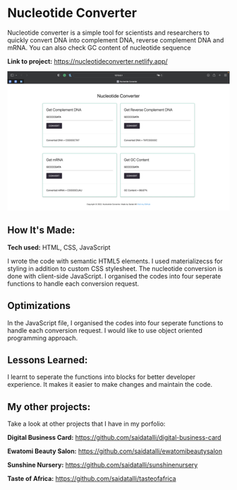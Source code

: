 # Nucleotide Converter
Nucleotide converter is a simple tool for scientists and researchers to quickly convert DNA into complement DNA, reverse complement DNA and mRNA. You can also check GC content of nucleotide sequence

**Link to project:** 
https://nucleotideconverter.netlify.app/


![picture of nucleotide converter website](https://github.com/saidatalli/nucleotide-converter/blob/main/images/nucleotide-converter-website.png)

## How It's Made:

**Tech used:** HTML, CSS, JavaScript

I wrote the code with semantic HTML5 elements. I used materializecss for styling in addition to custom CSS stylesheet. The nucleotide conversion is done with client-side JavaScript. I organised the codes into four seperate functions to handle each conversion request.  

## Optimizations

In the JavaScript file, I organised the codes into four seperate functions to handle each conversion request. I would like to use object oriented programming approach.

## Lessons Learned:

I learnt to seperate the functions into blocks for better developer experience. It makes it easier to make changes and maintain the code.

## My other projects:
Take a look at other projects that I have in my porfolio:

**Digital Business Card:** https://github.com/saidatalli/digital-business-card

**Ewatomi Beauty Salon:** https://github.com/saidatalli/ewatomibeautysalon

**Sunshine Nursery:** https://github.com/saidatalli/sunshinenursery

**Taste of Africa:** https://github.com/saidatalli/tasteofafrica
